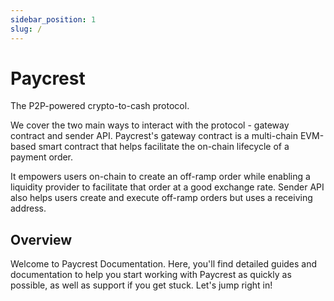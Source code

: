 ```yaml
---
sidebar_position: 1
slug: /
---
```


# Paycrest

The P2P-powered crypto-to-cash protocol. 

We cover the two main ways to interact with the protocol - gateway contract and sender API. Paycrest's gateway contract is a multi-chain EVM-based smart contract that helps facilitate the on-chain lifecycle of a payment order. 

It empowers users on-chain to create an off-ramp order while enabling a liquidity provider to facilitate that order at a good exchange rate. Sender API also helps users create and execute off-ramp orders but uses a receiving address.

## Overview

Welcome to Paycrest Documentation. Here, you'll find detailed guides and documentation to help you start working with Paycrest as quickly as possible, as well as support if you get stuck. Let's jump right in!

